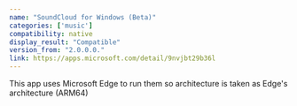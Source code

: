 ```yaml
---
name: "SoundCloud for Windows (Beta)"
categories: ['music']
compatibility: native
display_result: "Compatible"
version_from: "2.0.0.0."
link: https://apps.microsoft.com/detail/9nvjbt29b36l
---
```


This app uses Microsoft Edge to run them so architecture is taken as Edge's architecture (ARM64)